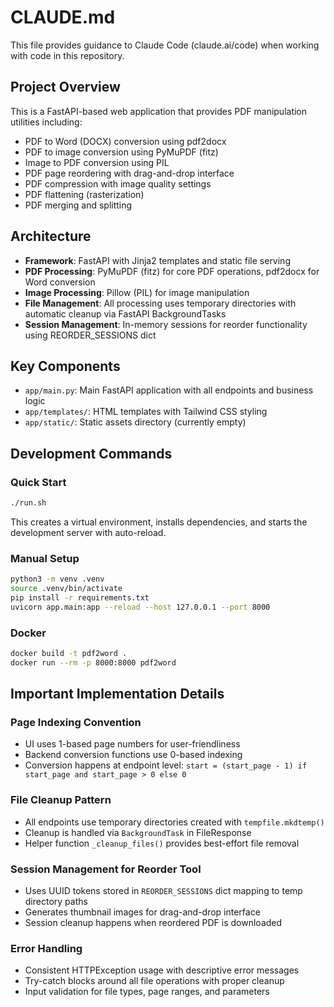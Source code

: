 # CLAUDE.md

This file provides guidance to Claude Code (claude.ai/code) when working with code in this repository.

## Project Overview

This is a FastAPI-based web application that provides PDF manipulation utilities including:
- PDF to Word (DOCX) conversion using pdf2docx
- PDF to image conversion using PyMuPDF (fitz)
- Image to PDF conversion using PIL
- PDF page reordering with drag-and-drop interface
- PDF compression with image quality settings
- PDF flattening (rasterization)
- PDF merging and splitting

## Architecture

- **Framework**: FastAPI with Jinja2 templates and static file serving
- **PDF Processing**: PyMuPDF (fitz) for core PDF operations, pdf2docx for Word conversion
- **Image Processing**: Pillow (PIL) for image manipulation
- **File Management**: All processing uses temporary directories with automatic cleanup via FastAPI BackgroundTasks
- **Session Management**: In-memory sessions for reorder functionality using REORDER_SESSIONS dict

## Key Components

- `app/main.py`: Main FastAPI application with all endpoints and business logic
- `app/templates/`: HTML templates with Tailwind CSS styling
- `app/static/`: Static assets directory (currently empty)

## Development Commands

### Quick Start
```bash
./run.sh
```
This creates a virtual environment, installs dependencies, and starts the development server with auto-reload.

### Manual Setup
```bash
python3 -m venv .venv
source .venv/bin/activate
pip install -r requirements.txt
uvicorn app.main:app --reload --host 127.0.0.1 --port 8000
```

### Docker
```bash
docker build -t pdf2word .
docker run --rm -p 8000:8000 pdf2word
```

## Important Implementation Details

### Page Indexing Convention
- UI uses 1-based page numbers for user-friendliness
- Backend conversion functions use 0-based indexing
- Conversion happens at endpoint level: `start = (start_page - 1) if start_page and start_page > 0 else 0`

### File Cleanup Pattern
- All endpoints use temporary directories created with `tempfile.mkdtemp()`
- Cleanup is handled via `BackgroundTask` in FileResponse
- Helper function `_cleanup_files()` provides best-effort file removal

### Session Management for Reorder Tool
- Uses UUID tokens stored in `REORDER_SESSIONS` dict mapping to temp directory paths
- Generates thumbnail images for drag-and-drop interface
- Session cleanup happens when reordered PDF is downloaded

### Error Handling
- Consistent HTTPException usage with descriptive error messages
- Try-catch blocks around all file operations with proper cleanup
- Input validation for file types, page ranges, and parameters